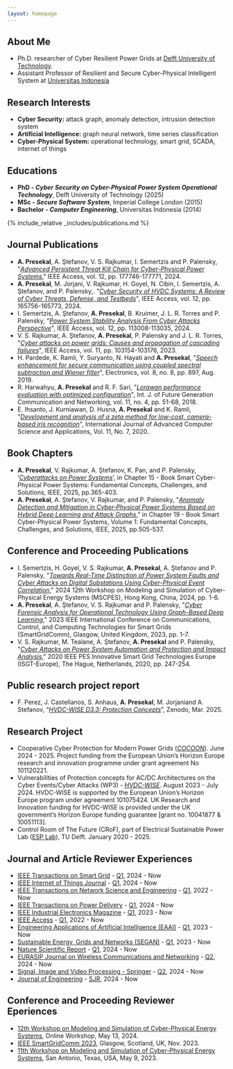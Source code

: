```yaml
---
layout: homepage
---
```


## About Me

- Ph.D. researcher of Cyber Resilient Power Grids at [Delft University of Technology](https://research.tudelft.nl/en/persons/a-presekal).
- Assistant Professor of Resilient and Secure Cyber-Physical Intelligent System at [Universitas Indonesia](https://scholar.ui.ac.id/en/persons/alfan-presekal)

## Research Interests

- **Cyber Security:** attack graph, anomaly detection, intrusion detection system
- **Artificial Intelligence:** graph neural network, time series classification
- **Cyber-Physical System:** operational technology, smart grid, SCADA, internet of things

## Educations

- **PhD - _Cyber Security on Cyber-Physical Power System Operational Technology_**, Delft University of Technology (2025)
- **MSc - _Secure Software System_**, Imperial College London (2015)
- **Bachelor - _Computer Engineering_**, Universitas Indonesia (2014)

{% include_relative _includes/publications.md %}

## Journal Publications

- **A. Presekal**, A. Ştefanov, V. S. Rajkumar, I. Semertzis and P. Palensky, "[*Advanced Persistent Threat Kill Chain for Cyber-Physical Power Systems*](https://ieeexplore.ieee.org/abstract/document/10769457)," IEEE Access, vol. 12, pp. 177746-177771, 2024.
- **A. Presekal**, M. Jorjani, V. Rajkumar, H. Goyel, N. Cibin, I. Semertzis, A. Ştefanov, and P. Palensky,. "[*Cyber Security of HVDC Systems: A Review of Cyber Threats, Defense, and Testbeds*](https://ieeexplore.ieee.org/abstract/document/10741528)", IEEE Access, vol. 12, pp. 165756-165773, 2024.
- I. Semertzis, A. Ştefanov, **A. Presekal**, B. Kruimer, J. L. R. Torres and P. Palensky, "[*Power System Stability Analysis From Cyber Attacks Perspective*](https://ieeexplore.ieee.org/abstract/document/10634523)", IEEE Access, vol. 12, pp. 113008-113035, 2024.
- V. S. Rajkumar, A. Ştefanov,  **A. Presekal**, P. Palensky and J. L. R. Torres, "[*Cyber attacks on power grids: Causes and propagation of cascading failures*](https://ieeexplore.ieee.org/abstract/document/10256104/)", IEEE Access, vol. 11, pp. 103154-103176, 2023.
- H. Pardede, K. Ramli, Y. Suryanto, N. Hayati and **A. Presekal**, "[*Speech enhancement for secure communication using coupled spectral subtraction and Wiener filter*](https://www.mdpi.com/2079-9292/8/8/897)", Electronics, vol. 8, no. 8, pp. 897, Aug. 2019.
- R. Harwahyu, **A. Presekal** and R. F. Sari, "[*Lorawan performance evaluation with optimized configuration*](https://www.researchgate.net/publication/326739399_LoRaWAN_Performance_Evaluation_with_Optimized_Configuration)", Int. J. of Future Generation Communication and Networking, vol. 11, no. 4, pp. 51-68, 2018.
- E. Ihsanto, J. Kurniawan, D. Husna, **A. Presekal** and K. Ramli, "[*Development and analysis of a zeta method for low-cost, camera-based iris recognition*](https://d1wqtxts1xzle7.cloudfront.net/95745937/Paper_42-Development_and_Analysis_of_a_Zeta_Method-libre.pdf?1671033217=&response-content-disposition=inline%3B+filename%3DDevelopment_and_Analysis_of_a_Zeta_Metho.pdf&Expires=1715936022&Signature=IDyhV6RpNvjt8E13yIfx~qHkg7LrXN1Jtmp6ymGFXB3aKPHms5Pq8~ifLWAdBPovqZzCVJRpyFuRgfG~qfwePRGRIYLorxp4~IH2cVE15v34P965LbWJAy-zRK8KosfctoMyvMTDrnXypGOtL6Ua2cOou5nm5ayg4B2JwNFKgOhbDMm6Lm-1Zv04qk0FDl4XI2HKwluQXTdianMZEKiBkCeHXOZV4gbMNFnRfG7g4~wPqTWZyHQj~-WmkKV8kpjiZ5MJNCwnF6J0pMdIGzFJ-EfjNdRj~vBMeUxZcZmyEZZ8oCVzmuIIVlfYjSEtkZDHT7SKPe2NeaWEqsN3q4nu4w__&Key-Pair-Id=APKAJLOHF5GGSLRBV4ZA)",  International Journal of Advanced Computer Science and Applications, Vol. 11, No. 7, 2020.


## Book Chapters
- **A. Presekal**, V. Rajkumar, A. Ştefanov, K. Pan, and P. Palensky, ‘[*Cyberattacks on Power Systems*](https://ieeexplore.ieee.org/document/10903183)’, in Chapter 15 - Book Smart Cyber-Physical Power Systems: Fundamental Concepts, Challenges, and Solutions, IEEE, 2025, pp.365-403.
- **A. Presekal**, A. Ştefanov, V. Rajkumar, and P. Palensky, "[*Anomaly Detection and Mitigation in Cyber‐Physical Power Systems Based on Hybrid Deep Learning and Attack Graphs*](https://ieeexplore.ieee.org/abstract/document/10903181)," in Chapter 19 - Book  Smart Cyber-Physical Power Systems, Volume 1: Fundamental Concepts, Challenges, and Solutions, IEEE, 2025, pp.505-537.

## Conference and Proceeding Publications
- I. Semertzis, H. Goyel, V. S. Rajkumar, **A. Presekal**, A. Ştefanov and P. Palensky, "[*Towards Real-Time Distinction of Power System Faults and Cyber Attacks on Digital Substations Using Cyber-Physical Event Correlation*](https://ieeexplore.ieee.org/abstract/document/10542753)," 2024 12th Workshop on Modeling and Simulation of Cyber-Physical Energy Systems (MSCPES), Hong Kong, China, 2024, pp. 1-6.
- **A. Presekal**, A. Ştefanov, V. S. Rajkumar and P. Palensky, "[*Cyber Forensic Analysis for Operational Technology Using Graph-Based Deep Learning*](https://www.researchgate.net/profile/Alfan-Presekal/publication/376293311_Cyber_Forensic_Analysis_for_Operational_Technology_Using_Graph-Based_Deep_Learning/links/658c343d2468df72d3dd4f31/Cyber-Forensic-Analysis-for-Operational-Technology-Using-Graph-Based-Deep-Learning.pdf)," 2023 IEEE International Conference on Communications, Control, and Computing Technologies for Smart Grids (SmartGridComm), Glasgow, United Kingdom, 2023, pp. 1-7.
- V. S. Rajkumar, M. Tealane, A. Ştefanov, **A. Presekal** and P. Palensky, "[*Cyber Attacks on Power System Automation and Protection and Impact Analysis*](https://www.researchgate.net/profile/Alfan-Presekal/publication/346808214_Cyber_Attacks_on_Power_System_Automation_and_Protection_and_Impact_Analysis/links/649497288de7ed28ba4cb36c/Cyber-Attacks-on-Power-System-Automation-and-Protection-and-Impact-Analysis.pdf)," 2020 IEEE PES Innovative Smart Grid Technologies Europe (ISGT-Europe), The Hague, Netherlands, 2020, pp. 247-254.

## Public research project report
- F. Perez, J. Castellanos, S. Anhaus, **A. Presekal**, M. Jorjaniand A. Stefanov, “[*HVDC-WISE D3.3: Protection Concepts*](https://zenodo.org/records/15000960)”, Zenodo, Mar. 2025.


## Research Project
- Cooperative Cyber Protection for Modern Power Grids ([*COCOON*](https://www.cyber-cocoon.eu/)). June 2024 - 2025. Project funding from the European Union’s Horizon Europe research and innovation programme under grant agreement No 101120221.
- Vulnerabilities of Protection concepts for AC/DC Architectures on the Cyber Events/Cyber Attacks (WP3) - [*HVDC-WISE*](https://hvdc-wise.eu/). August 2023 - July 2024. HVDC-WISE is supported by the European Union’s Horizon Europe program under agreement 101075424. UK Research and Innovation funding for HVDC-WISE is provided under the UK government’s Horizon Europe funding guarantee [grant no. 10041877 & 10051113].
- Control Room of The Future (CRoF), part of Electrical Sustainable Power Lab ([ESP Lab](https://www.tudelft.nl/ewi/onderzoek/faciliteiten/esp-lab)), TU Delft. January 2020 - 2025. 



## Journal and Article Reviewer Experiences
- [IEEE Transactions on Smart Grid](https://ieeexplore.ieee.org/xpl/RecentIssue.jsp?punumber=5165411) - [Q1](https://www.scimagojr.com/journalsearch.php?q=19700170610&tip=sid&clean=0), 2024 - Now 
- [IEEE Internet of Things Journal](https://ieeexplore.ieee.org/xpl/RecentIssue.jsp?punumber=6488907) - [Q1](https://www.scimagojr.com/journalsearch.php?q=21100338350&tip=sid&clean=0), 2024 - Now 
- [IEEE Transactions on Network Science and Engineering](https://ieeexplore.ieee.org/xpl/RecentIssue.jsp?punumber=6488902) - [Q1](https://www.scimagojr.com/journalsearch.php?q=21100372437&tip=sid&clean=0), 2022 - Now 
- [IEEE Transactions on Power Delivery](https://ieeexplore.ieee.org/xpl/RecentIssue.jsp?punumber=61) - [Q1](https://www.scimagojr.com/journalsearch.php?q=17370&tip=sid&clean=0), 2024 - Now 
- [IEEE Industrial Electronics Magazine](https://ieeexplore.ieee.org/xpl/RecentIssue.jsp?punumber=4154573) - [Q1](https://www.scimagojr.com/journalsearch.php?q=5800207505&tip=sid&clean=0), 2023 - Now 
- [IEEE Access](https://ieeexplore.ieee.org/xpl/aboutJournal.jsp?punumber=6287639) - [Q1](https://www.scimagojr.com/journalsearch.php?q=21100374601&tip=sid&clean=0), 2022 - Now 
- [Engineering Applications of Artificial Intelligence (EAAI)](https://www.sciencedirect.com/journal/engineering-applications-of-artificial-intelligence) - [Q1](https://www.scimagojr.com/journalsearch.php?q=24182&tip=sid&clean=0), 2023 - Now 
- [Sustainable Energy, Grids and Networks (SEGAN)](https://www.sciencedirect.com/journal/sustainable-energy-grids-and-networks) - [Q1](https://www.scimagojr.com/journalsearch.php?q=21100371258&tip=sid&clean=0), 2023 - Now 
- [Nature Scientific Report](https://www.nature.com/srep/) - [Q1](https://www.scimagojr.com/journalsearch.php?q=21100200805&tip=sid), 2024 - Now
- [EURASIP Journal on Wireless Communications and Networking](https://jwcn-eurasipjournals.springeropen.com/) - [Q2](https://www.scimagojr.com/journalsearch.php?q=18202&tip=sid&clean=0), 2024 - Now 
- [Signal, Image and Video Processing - Springer](https://link.springer.com/journal/11760) - [Q2](https://www.scimagojr.com/journalsearch.php?q=6200180165&tip=sid&clean=0), 2024 - Now 
- [Journal of Engineering](https://digital-library.theiet.org/journal/joe) - [SJR](https://www.scimagojr.com/journalsearch.php?q=21101041515&tip=sid&clean=0), 2024 - Now



## Conference and Proceeding Reviewer Eperiences
- [12th Workshop on Modeling and Simulation of Cyber-Physical Energy Systems](https://palensky.org/mscpes/2024/), Online Workshop, May 13, 2024.
- [IEEE SmartGridComm 2023](https://sgc2023.ieee-smartgridcomm.org/), Glasgow, Scotland, UK, Nov. 2023.
- [11th Workshop on Modeling and Simulation of Cyber-Physical Energy Systems](https://palensky.org/mscpes/2023/), San Antonio, Texas, USA, May 9, 2023.

<!-- {% include_relative _includes/services.md %} -->
